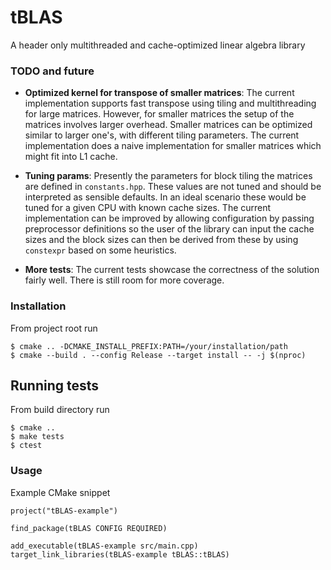 # tBLAS

A header only multithreaded and cache-optimized linear algebra library

### TODO and future

- **Optimized kernel for transpose of smaller matrices**: The current implementation supports fast transpose using tiling and multithreading for large matrices. However, for smaller matrices the setup of the matrices involves larger overhead. Smaller matrices can be optimized similar to larger one's, with different tiling parameters. The current implementation does a naive implementation for smaller matrices which might fit into L1 cache.

- **Tuning params**: Presently the parameters for block tiling the matrices are defined in `constants.hpp`. These values are not tuned and should be interpreted as sensible defaults. In an ideal scenario these would be tuned for a given CPU with known cache sizes. The current implementation can be improved by allowing configuration by passing preprocessor definitions so the user of the library can input the cache sizes and the block sizes can then be derived from these by using `constexpr` based on some heuristics.

- **More tests**: The current tests showcase the correctness of the solution fairly well. There is still room for more coverage.

### Installation

From project root run

```
$ cmake .. -DCMAKE_INSTALL_PREFIX:PATH=/your/installation/path
$ cmake --build . --config Release --target install -- -j $(nproc)
```

## Running tests

From build directory run

```
$ cmake ..
$ make tests
$ ctest
```

### Usage

Example CMake snippet

```
project("tBLAS-example")

find_package(tBLAS CONFIG REQUIRED)

add_executable(tBLAS-example src/main.cpp)
target_link_libraries(tBLAS-example tBLAS::tBLAS)
```
